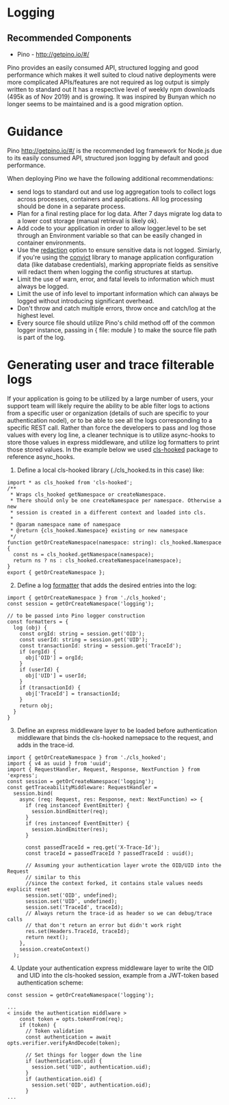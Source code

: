 # Logging

## Recommended Components

- Pino - http://getpino.io/#/

Pino provides an easily consumed API, structured logging and good performance
which makes it well suited to cloud native deployments were more complicated
APIs/features are not required as log output is simply written to standard out
It has a respective level of weekly npm downloads (495k as of Nov 2019)
and is growing. It was inspired by Bunyan which no longer seems to be maintained
and is a good migration option.

# Guidance

Pino http://getpino.io/#/ is the recommended log framework for Node.js due
to its easily consumed API, structured json logging by default
and good performance.

When deploying Pino we have the following additional recommendations:

- send logs to standard out and use log aggregation tools to collect
  logs across processes, containers and applications. All log processing
  should be done in a separate process.
- Plan for a final resting place for log data. After 7 days migrate
  log data to a lower cost storage (manual retrieval is likely ok).
- Add code to your application in order to allow logger.level
  to be set through an Environment variable so that can be easily
  changed in container environments.
- Use the [redaction](https://github.com/pinojs/pino/blob/HEAD/docs/redaction.md)
  option to ensure sensitive data is not logged.  Simiarly, if you're using the
  [convict](https://www.npmjs.com/package/convict) library to manage application
  configuration data (like database credentials), marking appropriate fields as
  sensitive will redact them when logging the config structures at startup.
- Limit the use of warn, error, and fatal levels to information
  which must always be logged.
- Limit the use of info level to important information which can
  always be logged without introducing significant overhead.
- Don't throw and catch multiple errors, throw once and catch/log at the
  highest level.
- Every source file should utilize Pino's child method off of the common logger
  instance, passing in { file: module } to make the source file path is part of 
  the log.

# Generating user and trace filterable logs

If your application is going to be utilized by a large number of users, your 
support team will likely require the ability to be able filter logs to actions 
from a specific user or organization (details of such are specific to your 
authentication nodel), or to be able to see all the logs corresponding to a 
specific REST call. Rather than force the developers to pass and log those values 
with every log line, a cleaner technique is to utilize async-hooks to store those 
values in express middleware, and utilize log formatters to print those stored 
values.  In the example below we used 
[cls-hooked](https://www.npmjs.com/package/cls-hooked) package to reference 
async_hooks.

1) Define a local cls-hooked library (./cls_hooked.ts in this case) like:
```
import * as cls_hooked from 'cls-hooked';
/**
 * Wraps cls_hooked getNamespace or createNamespace.
 * There should only be one createNamespace per namespace. Otherwise a new
 * session is created in a different context and loaded into cls.
 *
 * @param namespace name of namespace
 * @return {cls_hooked.Namespace} existing or new namespace
 */
function getOrCreateNamespace(namespace: string): cls_hooked.Namespace {
  const ns = cls_hooked.getNamespace(namespace);
  return ns ? ns : cls_hooked.createNamespace(namespace);
}
export { getOrCreateNamespace };
```

2) Define a log [formatter](https://getpino.io/#/docs/api?id=formatters-object)
that adds the desired entries into the log:
```
import { getOrCreateNamespace } from './cls_hooked';
const session = getOrCreateNamespace('logging');

// to be passed into Pino logger construction
const formatters = {
  log (obj) {
    const orgId: string = session.get('OID');
    const userId: string = session.get('UID');
    const transactionId: string = session.get('TraceId');
    if (orgId) {
      obj['OID'] = orgId;
    }
    if (userId) {
      obj['UID'] = userId;
    }
    if (transactionId) {
      obj['TraceId'] = transactionId;
    }
    return obj;
  }
}
```

3) Define an express middleware layer to be loaded before authentication
middleware that binds the cls-hooked namepsace to the request, 
and adds in the trace-id.
```
import { getOrCreateNamespace } from './cls_hooked';
import { v4 as uuid } from 'uuid';
import { RequestHandler, Request, Response, NextFunction } from 'express';
const session = getOrCreateNamespace('logging');
const getTraceabilityMiddleware: RequestHandler = 
  session.bind(
    async (req: Request, res: Response, next: NextFunction) => {
      if (req instanceof EventEmitter) {
        session.bindEmitter(req);
      }
      if (res instanceof EventEmitter) {
        session.bindEmitter(res);
      }

      const passedTraceId = req.get('X-Trace-Id');
      const traceId = passedTraceId ? passedTraceId : uuid();

      // Assuming your authentication layer wrote the OID/UID into the Request
      // similar to this
      //since the context forked, it contains stale values needs explicit reset
      session.set('OID', undefined);
      session.set('UID', undefined);
      session.set('TraceId', traceId);
      // Always return the trace-id as header so we can debug/trace calls
      // that don't return an error but didn't work right
      res.set(Headers.TraceId, traceId);
      return next();
    },
    session.createContext()
  );
```

4) Update your authentication express middleware layer to write the OID and UID
into the cls-hooked session, example from a JWT-token based authentication scheme:
```
const session = getOrCreateNamespace('logging');

...
< inside the authentication middlware >
    const token = opts.tokenFrom(req);
    if (token) {
      // Token validation
      const authentication = await opts.verifier.verifyAndDecode(token);

      // Set things for logger down the line
      if (authentication.uid) {
        session.set('UID', authentication.uid);
      }
      if (authentication.oid) {
        session.set('OID', authentication.oid);
      }
...
```
